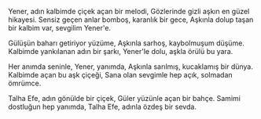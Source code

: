 Yener, adın kalbimde çiçek açan bir melodi,
Gözlerinde gizli aşkın en güzel hikayesi.
Sensiz geçen anlar bomboş, karanlık bir gece,
Aşkınla dolup taşan bir kalbim var, sevgilim Yener'e.

Gülüşün baharı getiriyor yüzüme,
Aşkınla sarhoş, kaybolmuşum düşüme.
Kalbimde yankılanan adın bir şarkı,
Yener'le dolu, aşkla örülü bu yara.

Her anımda seninle, Yener, yanımda,
Aşkınla sarılmış, kucaklamış bir dünya.
Kalbimde açan bu aşk çiçeği,
Sana olan sevgimle hep açık, solmadan ömrümce.


Talha Efe, adın gönülde bir çiçek,
Güler yüzünle açan bir bahçe.
Samimi dostluğun hep yanımda,
Talha Efe, adınla özdeş bir sevda.




